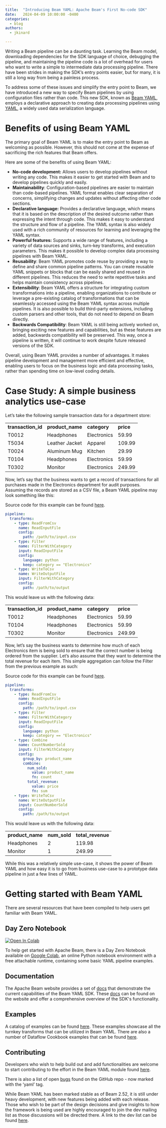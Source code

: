 ```yaml
---
title:  "Introducing Beam YAML: Apache Beam's First No-code SDK"
date:   2024-04-09 10:00:00 -0400
categories:
  - blog
authors:
  - jkinard

---
```

<!--
Licensed under the Apache License, Version 2.0 (the "License");
you may not use this file except in compliance with the License.
You may obtain a copy of the License at
http://www.apache.org/licenses/LICENSE-2.0
Unless required by applicable law or agreed to in writing, software
distributed under the License is distributed on an "AS IS" BASIS,
WITHOUT WARRANTIES OR CONDITIONS OF ANY KIND, either express or implied.
See the License for the specific language governing permissions and
limitations under the License.
-->

Writing a Beam pipeline can be a daunting task. Learning the Beam model, downloading dependencies for the SDK language
of choice, debugging the pipeline, and maintaining the pipeline code is a lot of overhead for users who want to write a
simple to intermediate data processing pipeline. There have been strides in making the SDK’s entry points easier, but
for many, it is still a long way from being a painless process.

To address some of these issues and simplify the entry point to Beam, we have introduced a new way to specify Beam
pipelines by using configuration files rather than code. This new SDK, known as
[Beam YAML](https://beam.apache.org/documentation/sdks/yaml/), employs a declarative approach to creating
data processing pipelines using [YAML](https://yaml.org/), a widely used data serialization language.

<!--more-->

# Benefits of using Beam YAML

The primary goal of Beam YAML is to make the entry point to Beam as welcoming as possible. However, this should not
come at the expense of sacrificing the rich features that Beam offers.

Here are some of the benefits of using Beam YAML:

*   **No-code development:** Allows users to develop pipelines without writing any code. This makes it easier to get
started with Beam and to develop pipelines quickly and easily.
*   **Maintainability**: Configuration-based pipelines are easier to maintain than code-based pipelines. YAML format
enables clear separation of concerns, simplifying changes and updates without affecting other code sections.
*   **Declarative language:** Provides a declarative language, which means that it is based on the description of the
desired outcome rather than expressing the intent through code. This makes it easy to understand the structure and
flow of a pipeline. The YAML syntax is also widely used with a rich community of resources for learning and
leveraging the YAML syntax.
*   **Powerful features:** Supports a wide range of features, including a variety of data sources and sinks, turn-key
transforms, and execution parameters. This makes it possible to develop complex data processing pipelines with Beam
YAML.
*   **Reusability**: Beam YAML promotes code reuse by providing a way to define and share common pipeline patterns. You
can create reusable YAML snippets or blocks that can be easily shared and reused in different pipelines. This reduces
the need to write repetitive tasks and helps maintain consistency across pipelines.
*   **Extensibility**: Beam YAML offers a structure for integrating custom transformations into a pipeline, enabling
organizations to contribute or leverage a pre-existing catalog of transformations that can be seamlessly accessed
using the Beam YAML syntax across multiple pipelines. It is also possible to build third-party extensions, including
custom parsers and other tools, that do not need to depend on Beam directly.
*   **Backwards Compatibility**: Beam YAML is still being actively worked on, bringing exciting new features and
capabilities, but as these features are added, backwards compatibility will be preserved. This way, once a pipeline
is written, it will continue to work despite future released versions of the SDK.

Overall, using Beam YAML provides a number of advantages. It makes pipeline development and management more efficient
and effective, enabling users to focus on the business logic and data processing tasks, rather than spending time on
low-level coding details.


# Case Study: A simple business analytics use-case

Let’s take the following sample transaction data for a department store:

<table>
  <tr>
   <td><strong>transaction_id</strong>
   </td>
   <td><strong>product_name</strong>
   </td>
   <td><strong>category</strong>
   </td>
   <td><strong>price</strong>
   </td>
  </tr>
  <tr>
   <td>T0012
   </td>
   <td>Headphones
   </td>
   <td>Electronics
   </td>
   <td>59.99
   </td>
  </tr>
  <tr>
   <td>T5034
   </td>
   <td>Leather Jacket
   </td>
   <td>Apparel
   </td>
   <td>109.99
   </td>
  </tr>
  <tr>
   <td>T0024
   </td>
   <td>Aluminum Mug
   </td>
   <td>Kitchen
   </td>
   <td>29.99
   </td>
  </tr>
  <tr>
   <td>T0104
   </td>
   <td>Headphones
   </td>
   <td>Electronics
   </td>
   <td>59.99
   </td>
  </tr>
  <tr>
   <td>T0302
   </td>
   <td>Monitor
   </td>
   <td>Electronics
   </td>
   <td>249.99
   </td>
  </tr>
</table>

Now, let’s say that the business wants to get a record of transactions for all purchases made in the Electronics
department for audit purposes. Assuming the records are stored as a CSV file, a Beam YAML pipeline may look something
like this:

Source code for this example can be found
[here](https://github.com/apache/beam/blob/master/sdks/python/apache_beam/yaml/examples/simple_filter.yaml).
```yaml
pipeline:
  transforms:
    - type: ReadFromCsv
      name: ReadInputFile
      config:
        path: /path/to/input.csv
    - type: Filter
      name: FilterWithCategory
      input: ReadInputFile
      config:
        language: python
        keep: category == "Electronics"
    - type: WriteToCsv
      name: WriteOutputFile
      input: FilterWithCategory
      config:
        path: /path/to/output
```

This would leave us with the following data:

<table>
  <tr>
   <td><strong>transaction_id</strong>
   </td>
   <td><strong>product_name</strong>
   </td>
   <td><strong>category</strong>
   </td>
   <td><strong>price</strong>
   </td>
  </tr>
  <tr>
   <td>T0012
   </td>
   <td>Headphones
   </td>
   <td>Electronics
   </td>
   <td>59.99
   </td>
  </tr>
  <tr>
   <td>T0104
   </td>
   <td>Headphones
   </td>
   <td>Electronics
   </td>
   <td>59.99
   </td>
  </tr>
  <tr>
   <td>T0302
   </td>
   <td>Monitor
   </td>
   <td>Electronics
   </td>
   <td>249.99
   </td>
  </tr>
</table>

Now, let’s say the business wants to determine how much of each Electronics item is being sold to ensure that the
correct number is being ordered from the supplier. Let’s also assume that they want to determine the total revenue for
each item. This simple aggregation can follow the Filter from the previous example as such:

Source code for this example can be found
[here](https://github.com/apache/beam/blob/master/sdks/python/apache_beam/yaml/examples/simple_filter_and_combine.yaml).
```yaml
pipeline:
  transforms:
    - type: ReadFromCsv
      name: ReadInputFile
      config:
        path: /path/to/input.csv
    - type: Filter
      name: FilterWithCategory
      input: ReadInputFile
      config:
        language: python
        keep: category == "Electronics"
    - type: Combine
      name: CountNumberSold
      input: FilterWithCategory
      config:
        group_by: product_name
        combine:
          num_sold:
            value: product_name
            fn: count
          total_revenue:
            value: price
            fn: sum
    - type: WriteToCsv
      name: WriteOutputFile
      input: CountNumberSold
      config:
        path: /path/to/output
```

This would leave us with the following data:

<table>
  <tr>
   <td><strong>product_name</strong>
   </td>
   <td><strong>num_sold</strong>
   </td>
   <td><strong>total_revenue</strong>
   </td>
  </tr>
  <tr>
   <td>Headphones
   </td>
   <td>2
   </td>
   <td>119.98
   </td>
  </tr>
  <tr>
   <td>Monitor
   </td>
   <td>1
   </td>
   <td>249.99
   </td>
  </tr>
</table>

While this was a relatively simple use-case, it shows the power of Beam YAML and how easy it is to go from business
use-case to a prototype data pipeline in just a few lines of YAML.


# Getting started with Beam YAML

There are several resources that have been compiled to help users get familiar with Beam YAML.


## Day Zero Notebook

<a target="_blank" href="https://colab.research.google.com/github/apache/beam/blob/master/examples/notebooks/get-started/try-apache-beam-yaml.ipynb">
<img src="https://colab.research.google.com/assets/colab-badge.svg" alt="Open In Colab"/>
</a>

To help get started with Apache Beam, there is a Day Zero Notebook available on
[Google Colab](https://colab.sandbox.google.com/), an online Python notebook environment with a free attachable
runtime, containing some basic YAML pipeline examples.


## Documentation

The Apache Beam website provides a set of [docs](https://beam.apache.org/documentation/sdks/yaml/) that demonstrate the
current capabilities of the Beam YAML SDK. These [docs](https://beam.apache.org/documentation/sdks/yaml/) can be found
on the website and offer a comprehensive overview of the SDK's functionality.


## Examples

A catalog of examples can be found [here](https://beam.apache.org/releases/yamldoc/current/). These examples showcase
all the turnkey transforms that can be utilized in Beam YAML. There are also a number of Dataflow Cookbook examples
that can be found [here](https://github.com/GoogleCloudPlatform/dataflow-cookbook/tree/main/Python/yaml).


## Contributing

Developers who wish to help build out and add functionalities are welcome to start contributing to the effort in the
Beam YAML module found [here](https://github.com/apache/beam/tree/master/sdks/python/apache_beam/yaml).

There is also a list of open [bugs](https://github.com/apache/beam/issues?q=is%3Aopen+is%3Aissue+label%3Ayaml) found
on the GitHub repo - now marked with the ‘yaml’ tag.

While Beam YAML has been marked stable as of Beam 2.52, it is still under heavy development, with new features being
added with each release. Those who wish to be part of the design decisions and give insights to how the framework is
being used are highly encouraged to join the dev mailing list as those discussions will be directed there. A link to
the dev list can be found [here](https://beam.apache.org/community/contact-us/).
